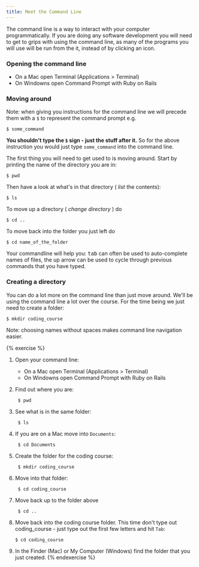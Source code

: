 ```yaml
---
title: Meet the Command Line
---
```


The command line is a way to interact with your computer programmatically. If you are doing any software development you will need to get to grips with using the command line, as many of the programs you will use will be run from the it, instead of by clicking an icon.

### Opening the command line

* On a Mac open Terminal (Applications > Terminal)
* On Windowns open Command Prompt with Ruby on Rails


### Moving around

Note: when giving you instructions for the command line we will precede them with a `$` to represent the command prompt e.g.

    $ some_command

**You shouldn't type the `$` sign - just the stuff after it.** So for the above instruction you would just type `some_command` into the command line.


The first thing you will need to get used to is moving around. Start by printing the name of the directory you are in:

    $ pwd

Then have a look at what's in that directory ( _list_ the contents):

    $ ls

To move up a directory ( _change directory_ ) do

    $ cd ..

To move back into the folder you just left do

    $ cd name_of_the_folder

Your commandline will help you: <kbd>tab</kbd> can often be used to auto-complete names of files, the up arrow can be used to cycle through previous commands that you have typed.

### Creating a directory

You can do a lot more on the command line than just move around. We'll be using the command line a lot over the course. For the time being we just need to create a folder:

    $ mkdir coding_course

Note: choosing names without spaces makes command line navigation easier.

{% exercise %}
1. Open your command line:
    * On a Mac open Terminal (Applications > Terminal)
    * On Windowns open Command Prompt with Ruby on Rails
2. Find out where you are:

        $ pwd

3. See what is in the same folder:

        $ ls

4. If you are on a Mac move into `Documents`:

        $ cd Documents

5. Create the folder for the coding course:

        $ mkdir coding_course

6. Move into that folder:

        $ cd coding_course

7. Move back up to the folder above

        $ cd ..

8. Move back into the coding course folder. This time don't type out coding_course - just type out the first few letters and hit `Tab`:

       $ cd coding_course

9. In the Finder (Mac) or My Computer (Windows) find the folder that you just created.
{% endexercise %}
